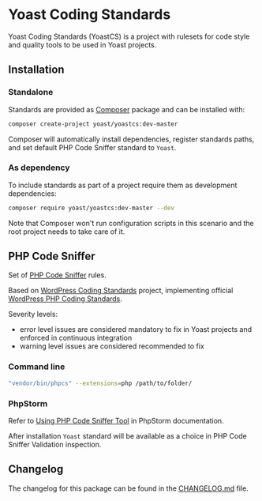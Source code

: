 # Yoast Coding Standards

Yoast Coding Standards (YoastCS) is a project with rulesets for code style and quality tools to be used in Yoast projects.

## Installation

### Standalone

Standards are provided as [Composer](https://getcomposer.org/) package and can be installed with:

```bash
composer create-project yoast/yoastcs:dev-master
```

Composer will automatically install dependencies, register standards paths, and set default PHP Code Sniffer standard to `Yoast`.

### As dependency

To include standards as part of a project require them as development dependencies:

```bash
composer require yoast/yoastcs:dev-master --dev
```

Note that Composer won't run configuration scripts in this scenario and the root project needs to take care of it.

## PHP Code Sniffer

Set of [PHP Code Sniffer](https://github.com/squizlabs/PHP_CodeSniffer) rules.

Based on [WordPress Coding Standards](https://github.com/WordPress-Coding-Standards/WordPress-Coding-Standards) project, implementing official [WordPress PHP Coding Standards](https://make.wordpress.org/core/handbook/coding-standards/php/).

Severity levels:

 - error level issues are considered mandatory to fix in Yoast projects and enforced in continuous integration
 - warning level issues are considered recommended to fix

### Command line

```bash
"vendor/bin/phpcs" --extensions=php /path/to/folder/
```

### PhpStorm

Refer to [Using PHP Code Sniffer Tool](https://www.jetbrains.com/phpstorm/help/using-php-code-sniffer-tool.html) in PhpStorm documentation.

After installation `Yoast` standard will be available as a choice in PHP Code Sniffer Validation inspection.

## Changelog

The changelog for this package can be found in the [CHANGELOG.md](https://github.com/Yoast/yoastcs/blob/develop/CHANGELOG.md) file.
